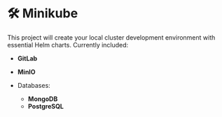 # 🛠️ Minikube
This project will create your local cluster development environment with essential Helm charts. Currently included:

- **GitLab**
- **MinIO**

- Databases:
   - **MongoDB**
   - **PostgreSQL**

<br><br>
<br><br>
